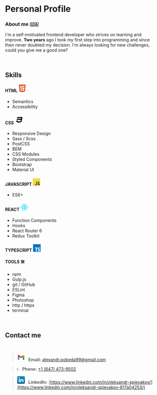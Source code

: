 # Personal Profile

### About me 🇺🇦

I'm a self-motivated frontend developer who strives on learning and improve. **Two years** ago I took my first step into programming and since then never doubted my decision. I'm always looking for new challenges, could you give me a good one?

<br/>

## Skills

#### HTML <img src="assets/html5.png" width="25">

- Semantics
- Accessibility

#### CSS <img src="assets/css3.png" width="30">

- Responsive Design
- Sass / Scss
- PostCSS
- BEM
- CSS Modules
- Styled Components
- Bootstrap
- Material UI

#### JAVASCRIPT <img src="assets/javascript.png" width="25">

- ES6+

#### REACT <img src="assets/react.png" width="25">

- Function Components
- Hooks
- React Router 6
- Redux Toolkit

#### TYPESCRIPT <img src="assets/typescript.png" width="25">

#### TOOLS 🛠️

- npm
- Gulp.js
- git / GitHub
- ESLint
- Figma
- Photoshop
- http / https
- terminal

<br/>

## Contact me

<br/>

> <img src="assets/gmailnew.png" width="25">&nbsp;&nbsp; **Email:** alexandr.pobeda99@gmail.com

> 📞&nbsp;&nbsp; **Phone:** <a href="tel:+1647473-9502">+1 (647) 473-9502</a>

> <img src="assets/linkedin.png" width="25">&nbsp;&nbsp; **LinkedIn:** [https://www.linkedin.com/in/oleksandr-spievakov/](https://www.linkedin.com/in/oleksandr-spievakov-817a04253/)
